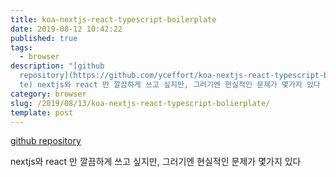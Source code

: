```yaml
---
title: koa-nextjs-react-typescript-boilerplate
date: 2019-08-12 10:42:22
published: true
tags:
  - browser
description: "[github
  repository](https://github.com/yceffort/koa-nextjs-react-typescript-boilerpla\
  te) nextjs와 react 만 깔끔하게 쓰고 싶지만, 그러기엔 현실적인 문제가 몇가지 있다  ..."
category: browser
slug: /2019/08/13/koa-nextjs-react-typescript-bolierplate/
template: post
---
```


[github repository](https://github.com/yceffort/koa-nextjs-react-typescript-boilerplate)

nextjs와 react 만 깔끔하게 쓰고 싶지만, 그러기엔 현실적인 문제가 몇가지 있다
